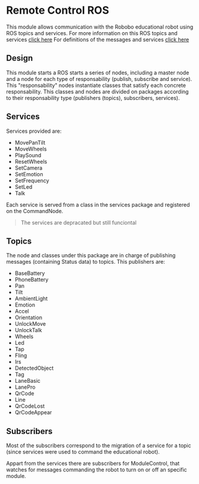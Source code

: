 # Remote Control ROS

This module allows communication with the Robobo educational robot using ROS topics and services.
For more information on this ROS topics and services [click here](https://github.com/mintforpeople/robobo-programming/wiki/ROS)
For definitions of the messages and services [click here](https://github.com/mintforpeople/robobo-ros-msgs)

## Design

This module starts a ROS starts a series of nodes, including a master node and a node for each type of responsability (publish, subscribe and service).
This "responsability" nodes instantiate classes that satisfy each concrete responsability.
This classes and nodes are divided on packages according to their responsability type (publishers (topics), subscribers, services).

## Services

Services provided are:

* MovePanTilt
* MoveWheels
* PlaySound
* ResetWheels
* SetCamera
* SetEmotion
* SetFrequency
* SetLed
* Talk

Each service is served from a class in the services package and registered on the CommandNode.

> The services are depracated but still funciontal

## Topics

The node and classes under this package are in charge of publishing messages (containing Status data) to topics. This publishers are:

* BaseBattery
* PhoneBattery
* Pan
* Tilt
* AmbientLight
* Emotion
* Accel
* Orientation
* UnlockMove
* UnlockTalk
* Wheels
* Led
* Tap
* Fling
* Irs
* DetectedObject
* Tag
* LaneBasic
* LanePro
* QrCode
* Line
* QrCodeLost
* QrCodeAppear

## Subscribers

Most of the subscribers correspond to the migration of a service for a topic (since services were used to command the educational robot).

Appart from the services there are subscribers for ModuleControl, that watches for messages commanding the robot to turn on or off an specific module.
